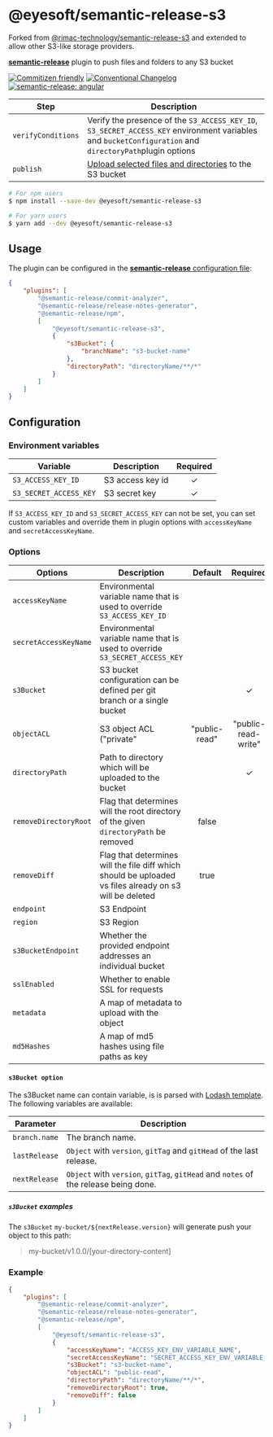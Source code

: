 # @eyesoft/semantic-release-s3

Forked from [@rimac-technology/semantic-release-s3](https://github.com/RimacTechnology/semantic-release-s3/) and extended to allow other S3-like storage providers.

[**semantic-release**](https://github.com/semantic-release/semantic-release) plugin to push files and folders to any S3 bucket

[![Commitizen friendly](https://img.shields.io/badge/commitizen-friendly-brightgreen.svg)](http://commitizen.github.io/cz-cli/)
[![Conventional Changelog](https://img.shields.io/badge/changelog-conventional-brightgreen.svg)](http://conventional-changelog.github.io)
[![semantic-release: angular](https://img.shields.io/badge/semantic--release-conventionalcommits-e10079?logo=semantic-release)](https://github.com/semantic-release/semantic-release)

| Step               | Description                                                                                                                                             |
| ------------------ | ------------------------------------------------------------------------------------------------------------------------------------------------------- |
| `verifyConditions` | Verify the presence of the `S3_ACCESS_KEY_ID`, `S3_SECRET_ACCESS_KEY` environment variables and `bucketConfiguration` and `directoryPath`plugin options |
| `publish`          | [Upload selected files and directories](https://docs.aws.amazon.com/AWSJavaScriptSDK/latest/AWS/S3.html) to the S3 bucket                               |

```bash
# For npm users
$ npm install --save-dev @eyesoft/semantic-release-s3

# For yarn users
$ yarn add --dev @eyesoft/semantic-release-s3
```

## Usage

The plugin can be configured in the
[**semantic-release** configuration file](https://github.com/semantic-release/semantic-release/blob/master/docs/usage/configuration.md#configuration):

```json
{
    "plugins": [
        "@semantic-release/commit-analyzer",
        "@semantic-release/release-notes-generator",
        "@semantic-release/npm",
        [
            "@eyesoft/semantic-release-s3",
            {
                "s3Bucket": {
                    "branchName": "s3-bucket-name"
                },
                "directoryPath": "directoryName/**/*"
            }
        ]
    ]
}
```

## Configuration

### Environment variables

| Variable                | Description      | Required |
| ----------------------- | ---------------- | :------: |
| `S3_ACCESS_KEY_ID`      | S3 access key id |    ✓     |
| `S3_SECRET_ACCESS_KEY`  | S3 secret key    |    ✓     |

If `S3_ACCESS_KEY_ID` and `S3_SECRET_ACCESS_KEY` can not be set, you can set custom variables and override them in plugin
options with `accessKeyName` and `secretAccessKeyName`.

### Options

| Options                  | Description                                                                                             | Default | Required |
| ------------------------ | ------------------------------------------------------------------------------------------------------- | :-----: | :------: |
| `accessKeyName`          | Environmental variable name that is used to override `S3_ACCESS_KEY_ID`                                 |         |          |
| `secretAccessKeyName`    | Environmental variable name that is used to override `S3_SECRET_ACCESS_KEY`                             |         |          |
| `s3Bucket`               | S3 bucket configuration can be defined per git branch or a single bucket                                |         |    ✓     |
| `objectACL`              | S3 object ACL ("private"|"public-read"|"public-read-write"|"authenticated-read"...)                     |         |          |
| `directoryPath`          | Path to directory which will be uploaded to the bucket                                                  |         |    ✓     |
| `removeDirectoryRoot`    | Flag that determines will the root directory of the given `directoryPath` be removed                    |  false  |          |
| `removeDiff`             | Flag that determines will the file diff which should be uploaded vs files already on s3 will be deleted |  true   |          |
| `endpoint`               | S3 Endpoint                                                                                             |         |          |
| `region`                 | S3 Region                                                                                               |         |          |
| `s3BucketEndpoint`       | Whether the provided endpoint addresses an individual bucket                                            |         |          |
| `sslEnabled`             | Whether to enable SSL for requests                                                                      |         |          |
| `metadata`               | A map of metadata to upload with the object                                                             |         |          |
| `md5Hashes`              | A map of md5 hashes using file paths as key                                                             |         |          |

#### `s3Bucket option`

The s3Bucket name can contain variable, is is parsed with [Lodash template](https://lodash.com/docs#template). The following variables are available:

| Parameter      | Description                                                                          |
| -------------- | ------------------------------------------------------------------------------------ |
| `branch.name`  | The branch name.                                                                     |
| `lastRelease`  | `Object` with `version`, `gitTag` and `gitHead` of the last release.                 |
| `nextRelease`  | `Object` with `version`, `gitTag`, `gitHead` and `notes` of the release being done.  |

##### `s3Bucket` examples

The `s3Bucket` `my-bucket/${nextRelease.version}` will generate push your object to this path:

> my-bucket/v1.0.0/[your-directory-content]


### Example

```json
{
    "plugins": [
        "@semantic-release/commit-analyzer",
        "@semantic-release/release-notes-generator",
        "@semantic-release/npm",
        [
            "@eyesoft/semantic-release-s3",
            {
                "accessKeyName": "ACCESS_KEY_ENV_VARIABLE_NAME",
                "secretAccessKeyName": "SECRET_ACCESS_KEY_ENV_VARIABLE_NAME",
                "s3Bucket": "s3-bucket-name",
                "objectACL": "public-read",
                "directoryPath": "directoryName/**/*",
                "removeDirectoryRoot": true,
                "removeDiff": false
            }
        ]
    ]
}
```